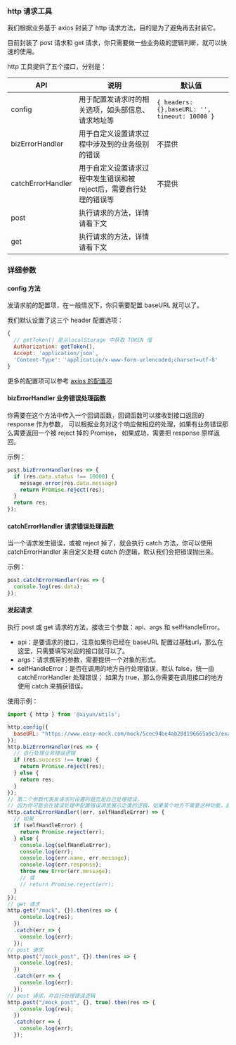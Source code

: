 
### http 请求工具

我们根据业务基于 axios 封装了 http 请求方法，目的是为了避免再去封装它。

目前封装了 post 请求和 get 请求，你只需要做一些业务级的逻辑判断，就可以快速的使用。

http 工具提供了五个接口，分别是：

| API | 说明 | 默认值 |
|---|---|---|
|config|用于配置发请求时的相关选项，如头部信息、请求地址等|`{ headers: {},baseURL: '', timeout: 10000 }`|
|bizErrorHandler|用于自定义设置请求过程中涉及到的业务级别的错误 |不提供|
|catchErrorHandler|用于自定义设置请求过程中发生错误和被reject后，需要自行处理的错误等|不提供|
|post|执行请求的方法，详情请看下文 ||
|get|执行请求的方法，详情请看下文 ||

### 详细参数

#### config 方法
发请求前的配置项，在一般情况下，你只需要配置 baseURL 就可以了。

我们默认设置了这三个 header 配置选项：
```js
{
  // getToken() 是从localStorage 中获取 TOKEN 值
  Authorization: getToken(),
  Accept: 'application/json',
  'Content-Type': 'application/x-www-form-urlencoded;charset=utf-8'
}
```
更多的配置项可以参考 [axios 的配置项](https://github.com/axios/axios#request-config)

#### bizErrorHandler 业务错误处理函数

你需要在这个方法中传入一个回调函数，回调函数可以接收到接口返回的 response 作为参数，
可以根据业务对这个响应做相应的处理，如果有业务错误那么需要返回一个被 reject 掉的 Promise，
如果成功，需要把 response 原样返回。

示例：
```js
post.bizErrorHandler(res => {
  if (res.data.status !== 10000) {
    message.error(res.data.message)
    return Promise.reject(res);
  }
  return res;
});
```

#### catchErrorHandler 请求错误处理函数

当一个请求发生错误，或被 reject 掉了，就会执行 catch 方法，你可以使用 catchErrorHandler 
来自定义处理 catch 的逻辑，默认我们会把错误抛出来。

示例：
```js
post.catchErrorHandler(res => {
  console.log(res.data);
});
```

#### 发起请求

执行 post 或 get 请求的方法，接收三个参数：api、args 和 selfHandleError。
- api：是要请求的接口，注意如果你已经在 baseURL 配置过基础url，那么在这里，只需要填写对应的接口就可以了。
- args：请求携带的参数，需要提供一个对象的形式。
- selfHandleError：是否在调用的地方自行处理错误，默认 false，统一由 catchErrorHandler 处理错误；
如果为 true，那么你需要在调用接口的地方使用 catch 来捕获错误。

使用示例：
```js
import { http } from '@xiyun/utils';

http.config({
  baseURL: "https://www.easy-mock.com/mock/5cec94be4ab28d196665a9c3/example"
});
http.bizErrorHandler(res => {
  // 自行处理业务错误逻辑
  if (res.success !== true) {
    return Promise.reject(res);
  } else {
    return res;
  }
});
// 第二个参数代表发请求时设置的是否是自己处理错误，
// 因为你可能会在错误处理中配置错误消息展示之类的逻辑，如果某个地方不需要这种功能，就可以交由该请求自行处理
http.catchErrorHandler((err, selfHandleError) => {
  // 如果
  if (selfHandleError) {
    return Promise.reject(err);
  } else {
    console.log(selfHandleError);
    console.log(err);
    console.log(err.name, err.message);
    console.log(err.response);
    throw new Error(err.message);
    // 或
    // return Promise.reject(err);
  }
});
// get 请求
http.get("/mock", {}).then(res => {
    console.log(res);
  })
  .catch(err => {
    console.log(err);
  });
// post 请求
http.post("/mock_post", {}).then(res => {
    console.log(res);
  })
  .catch(err => {
    console.log(err);
  });
// post 请求，并自行处理错误逻辑
http.post("/mock_post", {}, true).then(res => {
    console.log(res);
  })
  .catch(err => {
    console.log(err);
  });
```
